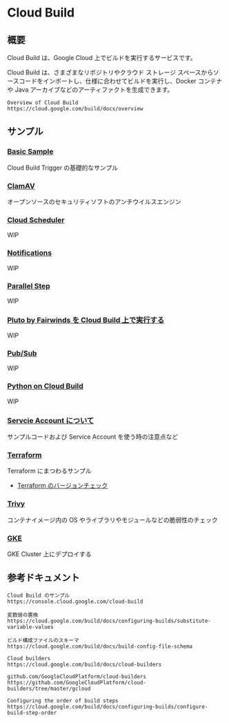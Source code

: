 # Cloud Build

## 概要

Cloud Build は、Google Cloud 上でビルドを実行するサービスです。

Cloud Build は、さまざまなリポジトリやクラウド ストレージ スペースからソースコードをインポートし、仕様に合わせてビルドを実行し、Docker コンテナや Java アーカイブなどのアーティファクトを生成できます。

```
Overview of Cloud Build
https://cloud.google.com/build/docs/overview
```

## サンプル

### [Basic Sample](./basic-sample)

Cloud Build Trigger の基礎的なサンプル

### [ClamAV](./clamav)

オープンソースのセキュリティソフトのアンチウイルスエンジン

### [Cloud Scheduler](./cloudscheduler)

WIP

### [Notifications](./notifications)

WIP

### [Parallel Step](./parallel-step)

WIP

### [Pluto by Fairwinds を Cloud Build 上で実行する](./pluto)

WIP

### [Pub/Sub](./pubsub)

WIP

### [Python on Cloud Build](./python)

WIP

### [Servcie Account について](./service-account)

サンプルコードおよび Service Account を使う時の注意点など

### [Terraform](./terraform/)

Terraform にまつわるサンプル

+ [Terraform のバージョンチェック](./terraform/README.md#terraform-のバージョンチェック)

### [Trivy](./trivy)

コンテナイメージ内の OS やライブラリやモジュールなどの脆弱性のチェック

### [GKE](../kubernetes/builds)

GKE Cluster 上にデプロイする

## 参考ドキュメント

```
Cloud Build のサンプル
https://console.cloud.google.com/cloud-build
```
```
変数値の置換
https://cloud.google.com/build/docs/configuring-builds/substitute-variable-values
```
```
ビルド構成ファイルのスキーマ
https://cloud.google.com/build/docs/build-config-file-schema
```
```
Cloud builders
https://cloud.google.com/build/docs/cloud-builders
```
```
github.com/GoogleCloudPlatform/cloud-builders
https://github.com/GoogleCloudPlatform/cloud-builders/tree/master/gcloud
```
```
Configuring the order of build steps
https://cloud.google.com/build/docs/configuring-builds/configure-build-step-order
```
